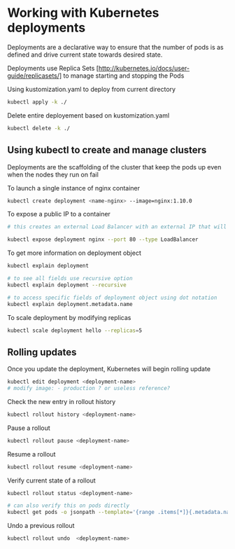 # Working with Kubernetes deployments

Deployments are a declarative way to ensure that the number of pods is as defined and drive current state towards desired state.

Deployments use Replica Sets [http://kubernetes.io/docs/user-guide/replicasets/] to manage starting and stopping the Pods

Using kustomization.yaml to deploy from current directory

```sh
kubectl apply -k ./
```

Delete entire deployement based on kustomization.yaml

```sh
kubectl delete -k ./
```

## Using kubectl to create and manage clusters

Deployments are the scaffolding of the cluster that keep the pods up even when the nodes they run on fail

To launch a single instance of nginx container

```sh
kubectl create deployment <name-nginx> --image=nginx:1.10.0
```

To expose a public IP to a container

```sh
# this creates an external Load Balancer with an external IP that will route traffic to the pods behind the service

kubectl expose deployment nginx --port 80 --type LoadBalancer
```

To get more information on deployment object

```sh
kubectl explain deployment

# to see all fields use recursive option
kubectl explain deployment --recursive

# to access specific fields of deployment object using dot notation
kubectl explain deployment.metadata.name
```

To scale deployment by modifying replicas

```sh
kubectl scale deployment hello --replicas=5
```

## Rolling updates

Once you update the deployment, Kubernetes will begin rolling update

```sh
kubectl edit deployment <deployment-name>
# modify image: - production ? or useless reference?
```

Check the new entry in rollout history

```sh
kubectl rollout history <deployment-name>
```

Pause a rollout

```sh
kubectl rollout pause <deployment-name>
```

Resume a rollout

```sh
kubectl rollout resume <deployment-name>
```

Verify current state of a rollout

```sh
kubectl rollout status <deployment-name>

# can also verify this on pods directly
kubectl get pods -o jsonpath --template='{range .items[*]}{.metadata.name}{"\t"}{"\t"}{.spec.containers[0].image}{"\n"}{end}'
```

Undo a previous rollout

```sh
kubectl rollout undo  <deployment-name>
```

